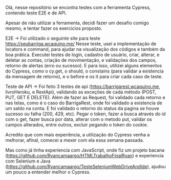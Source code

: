 Olá, nesse repositório se encontra testes com a ferramenta Cypress, contendo teste E2E e de API.

Apesar de não utilizar a ferramenta, decidi fazer um desafio comigo mesmo, e tentar fazer os exercicios proposto.


E2E -> Foi utilizado o seguinte site para teste https://seubarriga.wcaquino.me/
Nesse teste, usei a implementação de locators e command, para ajudar na visualização dos códigos e também da boa prática. Executei testes de login, cadastro de usuário, criar, alterar, e deletar as contas, criação de movimentação, e validações dos campos, retorno de alertas (erro ou sucesso). E para isso, utilizei alguns elementos do Cypress, como o cy.get, o should, o constains (para validar a existencia da mensagem de retorno), e o before e os it para criar cada caso de teste.


Teste de API -> Foi feito 3 testes de api (https://barrigarest.wcaquino.me, livroHeroku, e RestApi), validando as exceções de cada método (POST, PUT, GET E DELETE).
Além de fazer as Request, foi validado cada retorno e nas telas, como é o caso do BarrigaRest, onde foi validado a existencia de um saldo na conta. E foi validado o retorno do status da pagina se houve sucesso ou falha (200, 429, etc). Pegar o token, fazer a busca através do id com o get, fazer busca por data, alterar com o metodo put, validar os campos alterados, entre outros, excluir pegando o token do cookie. 


Acredito que com mais experiência, a utilização do Cypress venha a melhorar, afinal, comecei a mexer com ela essa semana passada. 

Mas como já tinha experiencia com JavaScript, onde fiz um projeto bacana (https://github.com/Ryancamaargo/HTMLTrabalhoFinalRyan) e experiencia com Selenium e Java (https://github.com/Ryancamaargo/TesteSeleniumWebDriveAndIde), ajudou um pouco a entender melhor o Cypress.
